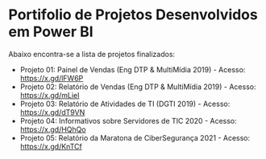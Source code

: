 # Portifolio de Projetos Desenvolvidos em Power BI



Abaixo encontra-se a lista de projetos finalizados:

* Projeto 01: Painel de Vendas (Eng DTP & MultiMídia 2019)     - Acesso: https://x.gd/lFW6P 
* Projeto 02: Relatório de Vendas (Eng DTP & MultiMídia 2019)  - Acesso: https://x.gd/mLieI
* Projeto 03: Relatório de Atividades de TI (DGTI 2019)    - Acesso: https://x.gd/dT9VN
* Projeto 04: Informativos sobre Servidores de TIC 2020    - Acesso: https://x.gd/HQhQo
* Projeto 05: Relatório da Maratona de CiberSegurança 2021 - Acesso: https://x.gd/KnTCf
